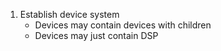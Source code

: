 1. Establish device system
    * Devices may contain devices with children
    * Devices may just contain DSP